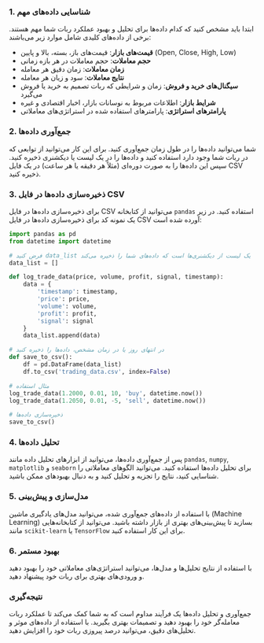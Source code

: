 ### 1. شناسایی داده‌های مهم
ابتدا باید مشخص کنید که کدام داده‌ها برای تحلیل و بهبود عملکرد ربات شما مهم هستند. برخی از داده‌های کلیدی شامل موارد زیر می‌باشند:

- **قیمت‌های بازار**: قیمت‌های باز، بسته، بالا و پایین (Open, Close, High, Low)
- **حجم معاملات**: حجم معاملات در هر بازه زمانی
- **زمان معاملات**: زمان دقیق هر معامله
- **نتایج معاملات**: سود و زیان هر معامله
- **سیگنال‌های خرید و فروش**: زمان و شرایطی که ربات تصمیم به خرید یا فروش می‌گیرد
- **شرایط بازار**: اطلاعات مربوط به نوسانات بازار، اخبار اقتصادی و غیره
- **پارامترهای استراتژی**: پارامترهای استفاده شده در استراتژی‌های معاملاتی

### 2. جمع‌آوری داده‌ها
شما می‌توانید داده‌ها را در طول زمان جمع‌آوری کنید. برای این کار می‌توانید از توابعی که در ربات شما وجود دارد استفاده کنید و داده‌ها را در یک لیست یا دیکشنری ذخیره کنید. سپس این داده‌ها را به صورت دوره‌ای (مثلاً هر دقیقه یا هر ساعت) در یک فایل CSV ذخیره کنید.

### 3. ذخیره‌سازی داده‌ها در فایل CSV
برای ذخیره‌سازی داده‌ها در فایل CSV می‌توانید از کتابخانه `pandas` استفاده کنید. در زیر یک نمونه کد برای ذخیره‌سازی داده‌ها در فایل CSV آورده شده است:

```python
import pandas as pd
from datetime import datetime

# فرض کنید data_list یک لیست از دیکشنری‌ها است که داده‌های شما را ذخیره می‌کند
data_list = []

def log_trade_data(price, volume, profit, signal, timestamp):
    data = {
        'timestamp': timestamp,
        'price': price,
        'volume': volume,
        'profit': profit,
        'signal': signal
    }
    data_list.append(data)

# در انتهای روز یا در زمان مشخص، داده‌ها را ذخیره کنید
def save_to_csv():
    df = pd.DataFrame(data_list)
    df.to_csv('trading_data.csv', index=False)

# مثال استفاده
log_trade_data(1.2000, 0.01, 10, 'buy', datetime.now())
log_trade_data(1.2050, 0.01, -5, 'sell', datetime.now())

# ذخیره‌سازی داده‌ها
save_to_csv()
```

### 4. تحلیل داده‌ها
پس از جمع‌آوری داده‌ها، می‌توانید از ابزارهای تحلیل داده مانند `pandas`, `numpy`, `matplotlib` و `seaborn` برای تحلیل داده‌ها استفاده کنید. می‌توانید الگوهای معاملاتی را شناسایی کنید، نتایج را تجزیه و تحلیل کنید و به دنبال بهبودهای ممکن باشید.

### 5. مدل‌سازی و پیش‌بینی
با استفاده از داده‌های جمع‌آوری شده، می‌توانید مدل‌های یادگیری ماشین (Machine Learning) بسازید تا پیش‌بینی‌های بهتری از بازار داشته باشید. می‌توانید از کتابخانه‌هایی مانند `scikit-learn` یا `TensorFlow` برای این کار استفاده کنید.

### 6. بهبود مستمر
با استفاده از نتایج تحلیل‌ها و مدل‌ها، می‌توانید استراتژی‌های معاملاتی خود را بهبود دهید و ورودی‌های بهتری برای ربات خود پیشنهاد دهید.

### نتیجه‌گیری
جمع‌آوری و تحلیل داده‌ها یک فرآیند مداوم است که به شما کمک می‌کند تا عملکرد ربات معامله‌گر خود را بهبود دهید و تصمیمات بهتری بگیرید. با استفاده از داده‌های موثر و تحلیل‌های دقیق، می‌توانید درصد پیروزی ربات خود را افزایش دهید.